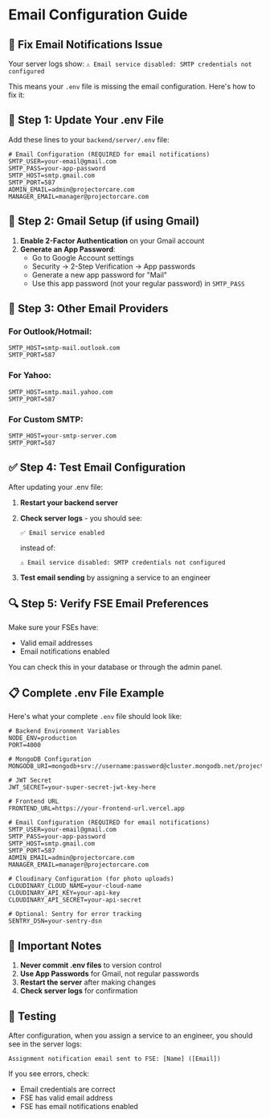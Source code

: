 # Email Configuration Guide

## 🔧 Fix Email Notifications Issue

Your server logs show: `⚠️ Email service disabled: SMTP credentials not configured`

This means your `.env` file is missing the email configuration. Here's how to fix it:

## 📝 Step 1: Update Your .env File

Add these lines to your `backend/server/.env` file:

```env
# Email Configuration (REQUIRED for email notifications)
SMTP_USER=your-email@gmail.com
SMTP_PASS=your-app-password
SMTP_HOST=smtp.gmail.com
SMTP_PORT=587
ADMIN_EMAIL=admin@projectorcare.com
MANAGER_EMAIL=manager@projectorcare.com
```

## 🔐 Step 2: Gmail Setup (if using Gmail)

1. **Enable 2-Factor Authentication** on your Gmail account
2. **Generate an App Password**:
   - Go to Google Account settings
   - Security → 2-Step Verification → App passwords
   - Generate a new app password for "Mail"
   - Use this app password (not your regular password) in `SMTP_PASS`

## 📧 Step 3: Other Email Providers

### For Outlook/Hotmail:
```env
SMTP_HOST=smtp-mail.outlook.com
SMTP_PORT=587
```

### For Yahoo:
```env
SMTP_HOST=smtp.mail.yahoo.com
SMTP_PORT=587
```

### For Custom SMTP:
```env
SMTP_HOST=your-smtp-server.com
SMTP_PORT=587
```

## ✅ Step 4: Test Email Configuration

After updating your .env file:

1. **Restart your backend server**
2. **Check server logs** - you should see:
   ```
   ✅ Email service enabled
   ```
   instead of:
   ```
   ⚠️ Email service disabled: SMTP credentials not configured
   ```

3. **Test email sending** by assigning a service to an engineer

## 🔍 Step 5: Verify FSE Email Preferences

Make sure your FSEs have:
- Valid email addresses
- Email notifications enabled

You can check this in your database or through the admin panel.

## 📋 Complete .env File Example

Here's what your complete `.env` file should look like:

```env
# Backend Environment Variables
NODE_ENV=production
PORT=4000

# MongoDB Configuration
MONGODB_URI=mongodb+srv://username:password@cluster.mongodb.net/projector_warranty

# JWT Secret
JWT_SECRET=your-super-secret-jwt-key-here

# Frontend URL
FRONTEND_URL=https://your-frontend-url.vercel.app

# Email Configuration (REQUIRED for email notifications)
SMTP_USER=your-email@gmail.com
SMTP_PASS=your-app-password
SMTP_HOST=smtp.gmail.com
SMTP_PORT=587
ADMIN_EMAIL=admin@projectorcare.com
MANAGER_EMAIL=manager@projectorcare.com

# Cloudinary Configuration (for photo uploads)
CLOUDINARY_CLOUD_NAME=your-cloud-name
CLOUDINARY_API_KEY=your-api-key
CLOUDINARY_API_SECRET=your-api-secret

# Optional: Sentry for error tracking
SENTRY_DSN=your-sentry-dsn
```

## 🚨 Important Notes

1. **Never commit .env files** to version control
2. **Use App Passwords** for Gmail, not regular passwords
3. **Restart the server** after making changes
4. **Check server logs** for confirmation

## 🧪 Testing

After configuration, when you assign a service to an engineer, you should see in the server logs:
```
Assignment notification email sent to FSE: [Name] ([Email])
```

If you see errors, check:
- Email credentials are correct
- FSE has valid email address
- FSE has email notifications enabled

